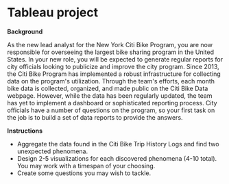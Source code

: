 # Tableau project

**Background**


As the new lead analyst for the New York Citi Bike Program, you are now responsible for overseeing the largest bike sharing program in the United States. In your new role, you will be expected to generate regular reports for city officials looking to publicize and improve the city program.
Since 2013, the Citi Bike Program has implemented a robust infrastructure for collecting data on the program's utilization. Through the team's efforts, each month bike data is collected, organized, and made public on the Citi Bike Data webpage.
However, while the data has been regularly updated, the team has yet to implement a dashboard or sophisticated reporting process. City officials have a number of questions on the program, so your first task on the job is to build a set of data reports to provide the answers.

**Instructions**

- Aggregate the data found in the Citi Bike Trip History Logs and find two unexpected phenomena.
- Design 2-5 visualizations for each discovered phenomena (4-10 total). You may work with a timespan of your choosing.
- Create some questions you may wish to tackle.
